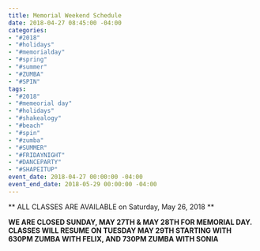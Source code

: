 ```yaml
---
title: Memorial Weekend Schedule
date: 2018-04-27 08:45:00 -04:00
categories:
- "#2018"
- "#holidays"
- "#memorialday"
- "#spring"
- "#summer"
- "#ZUMBA"
- "#SPIN"
tags:
- "#2018"
- "#memeorial day"
- "#holidays"
- "#shakealogy"
- "#beach"
- "#spin"
- "#zumba"
- "#SUMMER"
- "#FRIDAYNIGHT"
- "#DANCEPARTY"
- "#SHAPEITUP"
event_date: 2018-04-27 00:00:00 -04:00
event_end_date: 2018-05-29 00:00:00 -04:00
---
```


** ALL CLASSES ARE AVAILABLE on Saturday, May 26, 2018 **

**WE ARE CLOSED SUNDAY, MAY 27TH & MAY 28TH FOR MEMORIAL DAY.
CLASSES WILL RESUME ON TUESDAY MAY 29TH STARTING WITH 
630PM ZUMBA WITH FELIX, AND 730PM ZUMBA WITH SONIA**